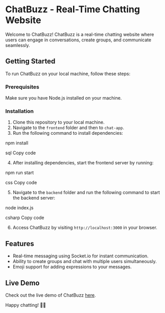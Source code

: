 # ChatBuzz - Real-Time Chatting Website

Welcome to ChatBuzz! ChatBuzz is a real-time chatting website where users can engage in conversations, create groups, and communicate seamlessly.

## Getting Started

To run ChatBuzz on your local machine, follow these steps:

### Prerequisites

Make sure you have Node.js installed on your machine.

### Installation

1. Clone this repository to your local machine.
2. Navigate to the `frontend` folder and then to `chat-app`.
3. Run the following command to install dependencies:

npm install

sql
Copy code

4. After installing dependencies, start the frontend server by running:

npm run start

css
Copy code

5. Navigate to the `backend` folder and run the following command to start the backend server:

node index.js

csharp
Copy code

6. Access ChatBuzz by visiting `http://localhost:3000` in your browser.

## Features

- Real-time messaging using Socket.io for instant communication.
- Ability to create groups and chat with multiple users simultaneously.
- Emoji support for adding expressions to your messages.

## Live Demo

Check out the live demo of ChatBuzz [here](#).

Happy chatting! 🚀🎉
